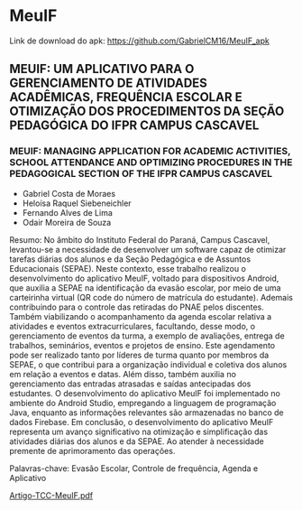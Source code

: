# MeuIF

Link de download do apk: https://github.com/GabrielCM16/MeuIF_apk

## MEUIF: UM APLICATIVO PARA O GERENCIAMENTO DE ATIVIDADES ACADÊMICAS, FREQUÊNCIA ESCOLAR E OTIMIZAÇÃO DOS PROCEDIMENTOS DA SEÇÃO PEDAGÓGICA DO IFPR CAMPUS CASCAVEL

### MEUIF: MANAGING APPLICATION FOR ACADEMIC ACTIVITIES, SCHOOL ATTENDANCE AND OPTIMIZING PROCEDURES IN THE PEDAGOGICAL SECTION OF THE IFPR CAMPUS CASCAVEL

* Gabriel Costa de Moraes 
* Heloísa Raquel Siebeneichler 
* Fernando Alves de Lima
* Odair Moreira de Souza

Resumo: No âmbito do Instituto Federal do Paraná, Campus Cascavel, levantou-se a necessidade de desenvolver um software capaz de otimizar tarefas diárias dos alunos e da Seção Pedagógica e de Assuntos Educacionais (SEPAE). Neste contexto, esse trabalho realizou o desenvolvimento do aplicativo MeuIF, voltado para dispositivos Android, que auxilia a SEPAE na identificação da evasão escolar, por meio de uma carteirinha virtual (QR code do número de matrícula do estudante). Ademais contribuindo para o controle das retiradas do PNAE pelos discentes. Também viabilizando o acompanhamento da agenda escolar relativa a atividades e eventos extracurriculares, facultando, desse modo, o gerenciamento de eventos da turma, a exemplo de avaliações, entrega de trabalhos, seminários, eventos e projetos de ensino. Este agendamento pode ser realizado tanto por líderes de turma quanto por membros da SEPAE, o que contribui para a organização individual e coletiva dos alunos em relação a eventos e datas. Além disso, também auxilia no gerenciamento das entradas atrasadas e saídas antecipadas dos estudantes. O desenvolvimento do aplicativo MeuIF foi implementado no ambiente do Android Studio, empregando a linguagem de programação Java, enquanto as informações relevantes são armazenadas no banco de dados Firebase. Em conclusão, o desenvolvimento do aplicativo MeuIF representa um avanço significativo na otimização e simplificação das atividades diárias dos alunos e da SEPAE. Ao atender à necessidade premente de aprimoramento das operações.

Palavras-chave: Evasão Escolar, Controle de frequência, Agenda e Aplicativo



[Artigo-TCC-MeuIF.pdf](https://github.com/GabrielCM16/MeuIF/files/13676471/Artigo-TCC-MeuIF.pdf)
